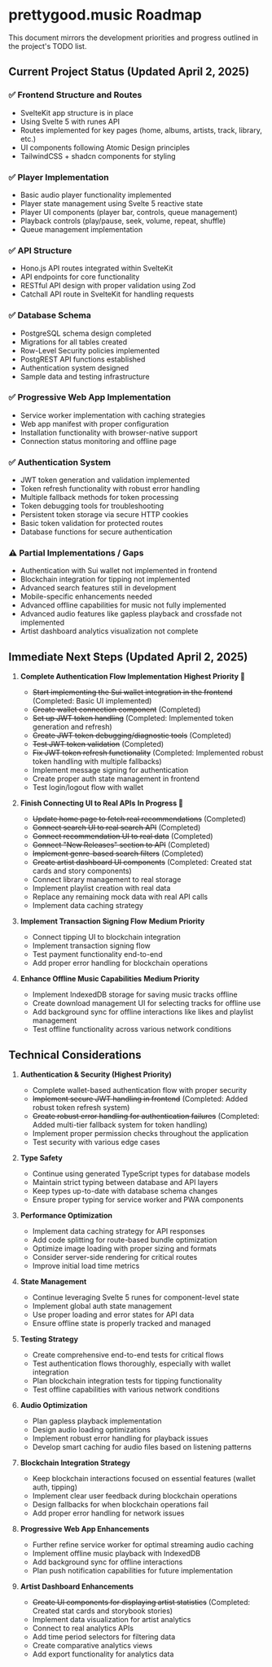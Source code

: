 # prettygood.music Roadmap

This document mirrors the development priorities and progress outlined in the project's TODO list.

## Current Project Status (Updated April 2, 2025)

### ✅ Frontend Structure and Routes
- SvelteKit app structure is in place
- Using Svelte 5 with runes API
- Routes implemented for key pages (home, albums, artists, track, library, etc.)
- UI components following Atomic Design principles
- TailwindCSS + shadcn components for styling

### ✅ Player Implementation
- Basic audio player functionality implemented
- Player state management using Svelte 5 reactive state
- Player UI components (player bar, controls, queue management)
- Playback controls (play/pause, seek, volume, repeat, shuffle)
- Queue management implementation

### ✅ API Structure
- Hono.js API routes integrated within SvelteKit
- API endpoints for core functionality
- RESTful API design with proper validation using Zod
- Catchall API route in SvelteKit for handling requests

### ✅ Database Schema
- PostgreSQL schema design completed
- Migrations for all tables created
- Row-Level Security policies implemented
- PostgREST API functions established
- Authentication system designed
- Sample data and testing infrastructure

### ✅ Progressive Web App Implementation
- Service worker implementation with caching strategies
- Web app manifest with proper configuration
- Installation functionality with browser-native support
- Connection status monitoring and offline page

### ✅ Authentication System
- JWT token generation and validation implemented
- Token refresh functionality with robust error handling
- Multiple fallback methods for token processing
- Token debugging tools for troubleshooting
- Persistent token storage via secure HTTP cookies
- Basic token validation for protected routes
- Database functions for secure authentication

### ⚠️ Partial Implementations / Gaps
- Authentication with Sui wallet not implemented in frontend
- Blockchain integration for tipping not implemented
- Advanced search features still in development
- Mobile-specific enhancements needed
- Advanced offline capabilities for music not fully implemented
- Advanced audio features like gapless playback and crossfade not implemented
- Artist dashboard analytics visualization not complete

## Immediate Next Steps (Updated April 2, 2025)

1. **Complete Authentication Flow Implementation** **Highest Priority 🔄**
   - ~~Start implementing the Sui wallet integration in the frontend~~ (Completed: Basic UI implemented)
   - ~~Create wallet connection component~~ (Completed)
   - ~~Set up JWT token handling~~ (Completed: Implemented token generation and refresh)
   - ~~Create JWT token debugging/diagnostic tools~~ (Completed)
   - ~~Test JWT token validation~~ (Completed)
   - ~~Fix JWT token refresh functionality~~ (Completed: Implemented robust token handling with multiple fallbacks)
   - Implement message signing for authentication
   - Create proper auth state management in frontend
   - Test login/logout flow with wallet

2. **Finish Connecting UI to Real APIs** **In Progress 🔄**
   - ~~Update home page to fetch real recommendations~~ (Completed)
   - ~~Connect search UI to real search API~~ (Completed)
   - ~~Connect recommendation UI to real data~~ (Completed)
   - ~~Connect "New Releases" section to API~~ (Completed)
   - ~~Implement genre-based search filters~~ (Completed)
   - ~~Create artist dashboard UI components~~ (Completed: Created stat cards and story components)
   - Connect library management to real storage
   - Implement playlist creation with real data
   - Replace any remaining mock data with real API calls
   - Implement data caching strategy

3. **Implement Transaction Signing Flow** **Medium Priority**
   - Connect tipping UI to blockchain integration
   - Implement transaction signing flow
   - Test payment functionality end-to-end
   - Add proper error handling for blockchain operations

4. **Enhance Offline Music Capabilities** **Medium Priority**
   - Implement IndexedDB storage for saving music tracks offline
   - Create download management UI for selecting tracks for offline use
   - Add background sync for offline interactions like likes and playlist management
   - Test offline functionality across various network conditions

## Technical Considerations

1. **Authentication & Security (Highest Priority)**
   - Complete wallet-based authentication flow with proper security
   - ~~Implement secure JWT handling in frontend~~ (Completed: Added robust token refresh system)
   - ~~Create robust error handling for authentication failures~~ (Completed: Added multi-tier fallback system for token handling)
   - Implement proper permission checks throughout the application
   - Test security with various edge cases

2. **Type Safety**
   - Continue using generated TypeScript types for database models
   - Maintain strict typing between database and API layers
   - Keep types up-to-date with database schema changes
   - Ensure proper typing for service worker and PWA components

3. **Performance Optimization**
   - Implement data caching strategy for API responses
   - Add code splitting for route-based bundle optimization
   - Optimize image loading with proper sizing and formats
   - Consider server-side rendering for critical routes
   - Improve initial load time metrics

4. **State Management**
   - Continue leveraging Svelte 5 runes for component-level state
   - Implement global auth state management
   - Use proper loading and error states for API data
   - Ensure offline state is properly tracked and managed

5. **Testing Strategy**
   - Create comprehensive end-to-end tests for critical flows
   - Test authentication flows thoroughly, especially with wallet integration
   - Plan blockchain integration tests for tipping functionality
   - Test offline capabilities with various network conditions

6. **Audio Optimization**
   - Plan gapless playback implementation
   - Design audio loading optimizations
   - Implement robust error handling for playback issues
   - Develop smart caching for audio files based on listening patterns

7. **Blockchain Integration Strategy**
   - Keep blockchain interactions focused on essential features (wallet auth, tipping)
   - Implement clear user feedback during blockchain operations
   - Design fallbacks for when blockchain operations fail
   - Add proper error handling for network issues

8. **Progressive Web App Enhancements**
   - Further refine service worker for optimal streaming audio caching
   - Implement offline music playback with IndexedDB
   - Add background sync for offline interactions
   - Plan push notification capabilities for future implementation

9. **Artist Dashboard Enhancements**
   - ~~Create UI components for displaying artist statistics~~ (Completed: Created stat cards and storybook stories)
   - Implement data visualization for artist analytics
   - Connect to real analytics APIs
   - Add time period selectors for filtering data
   - Create comparative analytics views
   - Add export functionality for analytics data
